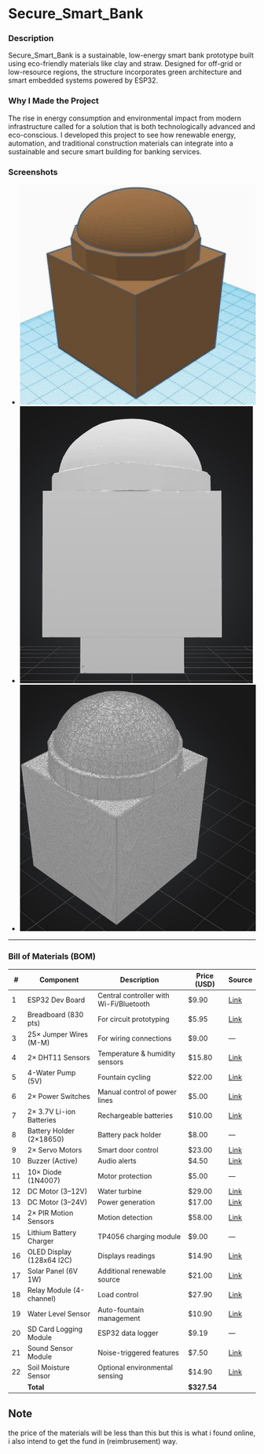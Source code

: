 # Secure_Smart_Bank

### Description
Secure_Smart_Bank is a sustainable, low-energy smart bank prototype built using eco-friendly materials like clay and straw. Designed for off-grid or low-resource regions, the structure incorporates green architecture and smart embedded systems powered by ESP32.

### Why I Made the Project
The rise in energy consumption and environmental impact from modern infrastructure called for a solution that is both technologically advanced and eco-conscious. I developed this project to see how renewable energy, automation, and traditional construction materials can integrate into a sustainable and secure smart building for banking services.


### Screenshots
- ![](Pictures/picc.png)
- ![](Pictures/piic.jpg)
- ![](Pictures/piiic.jpg)

---

### Bill of Materials (BOM)

| # | Component                        | Description                             | Price (USD) | Source |
|---|----------------------------------|-----------------------------------------|-------------|--------|
| 1 | ESP32 Dev Board                  | Central controller with Wi-Fi/Bluetooth | $9.90       | [Link](https://thepihut.com/products/esp32-wroom-32) |
| 2 | Breadboard (830 pts)            | For circuit prototyping                 | $5.95       | [Link](https://www.adafruit.com/product/239) |
| 3 | 25× Jumper Wires (M-M)         | For wiring connections                  | $9.00       | — |
| 4 | 2× DHT11 Sensors                | Temperature & humidity sensors          | $15.80      | [Link](https://www.dfrobot.com/product-2391.html) |
| 5 | 4-Water Pump (5V)              | Fountain cycling                        | $22.00      | [Link](https://www.dfrobot.com/product-2374.html) |
| 6 | 2× Power Switches              | Manual control of power lines           | $5.00       | [Link](https://www.adafruit.com/product/1125) |
| 7 | 2× 3.7V Li-ion Batteries       | Rechargeable batteries                  | $10.00      | [Link](https://www.adafruit.com/product/1781) |
| 8 | Battery Holder (2×18650)       | Battery pack holder                     | $8.00       | — |
| 9 | 2× Servo Motors                | Smart door control                      | $23.00      | [Link](https://www.dfrobot.com/product-959.html) |
| 10| Buzzer (Active)                | Audio alerts                            | $4.50       | [Link](https://www.dfrobot.com/product-399.html) |
| 11| 10× Diode (1N4007)             | Motor protection                        | $5.00       | — |
| 12| DC Motor (3–12V)               | Water turbine                           | $29.00      | [Link](http://dfrobot.com/product-1210.html) |
| 13| DC Motor (3–24V)               | Power generation                        | $17.00      | [Link](https://www.dfrobot.com/product-582.html) |
| 14| 2× PIR Motion Sensors          | Motion detection                        | $58.00      | [Link](https://www.dfrobot.com/product-2282.html) |
| 15| Lithium Battery Charger        | TP4056 charging module                  | $9.00       | — |
| 16| OLED Display (128x64 I2C)      | Displays readings                       | $14.90      | [Link](https://www.dfrobot.com/product-1576.html) |
| 17| Solar Panel (6V 1W)            | Additional renewable source             | $21.00      | [Link](https://voltaicsystems.com/P101C/?searchid=0&search_query=) |
| 18| Relay Module (4-channel)       | Load control                            | $27.90      | [Link](https://www.dfrobot.com/product-2349.html) |
| 19| Water Level Sensor             | Auto-fountain management                | $10.90      | [Link](https://www.dfrobot.com/product-2116.html) |
| 20| SD Card Logging Module         | ESP32 data logger                       | $9.19       | — |
| 21| Sound Sensor Module            | Noise-triggered features                | $7.50       | [Link](https://www.dfrobot.com/product-366.html) |
| 22| Soil Moisture Sensor           | Optional environmental sensing          | $14.90      | [Link](https://www.dfrobot.com/product-2054.html) |
|   | **Total**                      |                                          | **$327.54** |        |

## Note
the price of the materials will be less than this but this is what i found online, i also intend to get the fund in (reimbrusement) way.



